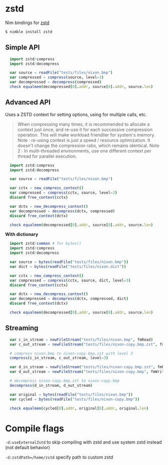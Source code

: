 # zstd

Nim bindings for [zstd](https://github.com/facebook/zstd)

```bash
$ nimble install zstd
```

## Simple API

```nim
  import zstd/compress
  import zstd/decompress

  var source = readFile("tests/files/nixon.bmp")
  var compressed = compress(source, level=3)
  var decompressed = decompress(compressed)
  check equalmem(decompressed[0].addr, source[0].addr, source.len)
```

## Advanced API

Uses a ZSTD context for setting options, using for multiple calls, etc.

>   When compressing many times,
>   it is recommended to allocate a context just once,
>   and re-use it for each successive compression operation.
>   This will make workload friendlier for system's memory.
>   Note : re-using context is just a speed / resource optimization.
>          It doesn't change the compression ratio, which remains identical.
>   Note 2 : In multi-threaded environments,
>          use one different context per thread for parallel execution.


```nim
  import zstd/compress
  import zstd/decompress

  var source = readFile("tests/files/nixon.bmp")

  var cctx = new_compress_context()
  var compressed = compress(cctx, source, level=3)
  discard free_context(cctx)

  var dctx = new_decompress_context()
  var decompressed = decompress(dctx, compressed)
  discard free_context(dctx)

  check equalmem(decompressed[0].addr, source[0].addr, source.len)
```

**With dictionary**

```nim
  import zstd/common # for bytes()
  import zstd/compress
  import zstd/decompress

  var source = bytes(readFile("tests/files/nixon.bmp"))
  var dict = bytes(readFile("tests/files/nixon.dict"))

  var cctx = new_compress_context()
  var compressed = compress(cctx, source, dict, level=3)
  discard free_context(cctx)

  var dctx = new_decompress_context()
  var decompressed = decompress(dctx, compressed, dict)
  discard free_context(dctx)

  check equalmem(decompressed[0].addr, source[0].addr, source.len)
```

## Streaming

```nim
  var c_in_stream = newFileStream("tests/files/nixon.bmp", fmRead)
  var c_out_stream = newFileStream("tests/files/nixon-copy.bmp.zst", fmWrite)

  # compress nixon.bmp to nixon-copy.bmp.zst with level 3
  compress(c_in_stream, c_out_stream, level=3)

  var d_in_stream = newFileStream("tests/files/nixon-copy.bmp.zst", fmRead)
  var d_out_stream = newFileStream("tests/files/nixon-copy.bmp", fmWrite)

  # decompress nixon-copy.bmp.zst to nixon-copy.bmp
  decompress(d_in_stream, d_out_stream)

  var original = bytes(readFile("tests/files/nixon.bmp"))
  var cycled = bytes(readFile("tests/files/nixon-copy.bmp"))

  check equalmem(cycled[0].addr, original[0].addr, original.len)
```

# Compile flags

`-d:useExternalZstd` to skip compiling with zstd and use system zstd instead (not default behavior)

`-d:zstdPath=/home/zstd` specify path to custom zstd

